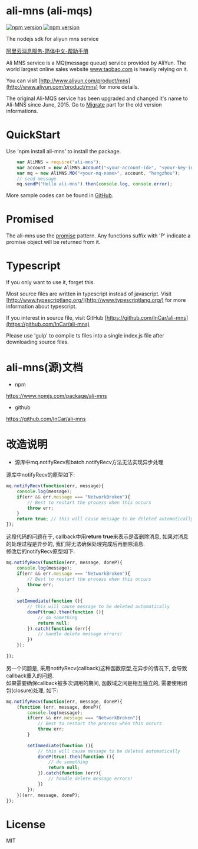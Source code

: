 # ali-mns (ali-mqs)
[![npm version](https://badge.fury.io/js/ali-mns.svg)](http://badge.fury.io/js/ali-mns)
[![npm version](https://badge.fury.io/js/ali-mqs.svg)](http://badge.fury.io/js/ali-mqs)

The nodejs sdk for aliyun mns service

[阿里云消息服务-简体中文-帮助手册](http://armclr.azurewebsites.net/Links/AliMNS?lang=zh-Hans)

Ali MNS service is a MQ(message queue) service provided by AliYun.
The world largest online sales website www.taobao.com is heavily relying on it.

You can visit [http://www.aliyun.com/product/mns](http://www.aliyun.com/product/mns) for more details.

The original Ali-MQS service has been upgraded and changed it's name to Ali-MNS since June, 2015.
Go to  [Migrate](#migrate) part for the old version informations.

# QuickStart
Use 'npm install ali-mns' to install the package.

```javascript
    var AliMNS = require("ali-mns");
    var account = new AliMNS.Account("<your-account-id>", "<your-key-id>", "<your-key-secret>");
    var mq = new AliMNS.MQ("<your-mq-name>", account, "hangzhou");
    // send message
    mq.sendP("Hello ali-mns").then(console.log, console.error);
```
More sample codes can be found in [GitHub](https://github.com/InCar/ali-mns/tree/master/test).

# Promised
The ali-mns use the [promise](https://www.npmjs.org/package/promise) pattern.
Any functions suffix with 'P' indicate a promise object will be returned from it.

# Typescript
If you only want to use it, forget this.

Most source files are written in typescript instead of javascript.
Visit [http://www.typescriptlang.org/](http://www.typescriptlang.org/) for more information about typescript.

If you interest in source file, visit GitHub [https://github.com/InCar/ali-mns](https://github.com/InCar/ali-mns)

Please use 'gulp' to compile ts files into a single index.js file after downloading source files. 

# ali-mns(源)文档

* npm

https://www.npmjs.com/package/ali-mns

* github

https://github.com/InCar/ali-mns

# 改造说明

* 源库中mq.notifyRecv和batch.notifyRecv方法无法实现异步处理

源库中notifyRecv的原型如下:

```javascript
mq.notifyRecv(function(err, message){
    console.log(message);
    if(err && err.message === "NetworkBroken"){
        // Best to restart the process when this occurs 
        throw err;
    }
    return true; // this will cause message to be deleted automatically 
});
```

   这段代码的问题在于, callback中用**return true**来表示是否删除消息, 如果对消息的处理过程是异步的, 我们将无法确保处理完成后再删除消息.
<br>
修改后的notifyRecv原型如下:

```javascript
mq.notifyRecv(function(err, message, doneP){
    console.log(message);
    if(err && err.message === "NetworkBroken"){
        // Best to restart the process when this occurs 
        throw err;
    }
    
    setImmediate(function (){
    	// this will cause message to be deleted automatically 
    	doneP(true).then(function (){
    		// do something
    		return null;
    	}).catch(function (err){
    		// handle delete message errors!
    	})
    });
    
});
```

另一个问题是, 采用notifyRecv(callback)这种函数原型,在异步的情况下, 会导致callback重入的问题. <br>
如果需要确保callback被多次调用的期间, 函数域之间是相互独立的, 需要使用闭包(closure)处理, 如下:

```javascript
mq.notifyRecv(function(err, message, doneP){
    (function (err, message, doneP){
        console.log(message);
        if(err && err.message === "NetworkBroken"){
            // Best to restart the process when this occurs 
            throw err;
        }
        
        setImmediate(function (){
            // this will cause message to be deleted automatically 
            doneP(true).then(function (){
                // do something
                return null;
            }).catch(function (err){
                // handle delete message errors!
            })
        });    
    })(err, message, doneP);   
});
```

# License
MIT
